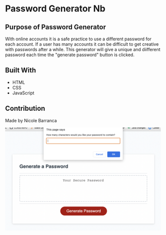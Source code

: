 # Password Generator Nb

## Purpose of Password Generator
With online accounts it is a safe practice to use a different password for each account. If a user has many accounts it can be difficult to get creative with passwords after a while. This generator will give a unique and diifferent password each time the "generate password" button is clicked.

## Built With
* HTML
* CSS
* JavaScript

## Contribution
Made by Nicole Barranca

<img src="./assets/images/pgnb.png">
